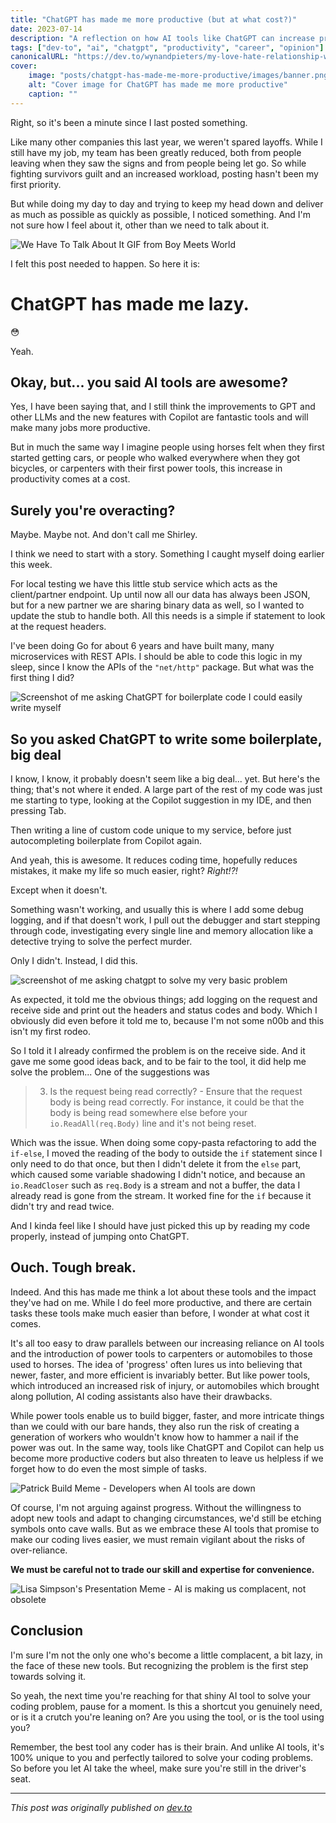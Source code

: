 ```yaml
---
title: "ChatGPT has made me more productive (but at what cost?)"
date: 2023-07-14
description: "A reflection on how AI tools like ChatGPT can increase productivity but might lead to skill degradation"
tags: ["dev-to", "ai", "chatgpt", "productivity", "career", "opinion"]
canonicalURL: "https://dev.to/wynandpieters/my-love-hate-relationship-with-chatgpt-the-unexpected-cost-of-productivity-76m"
cover:
    image: "posts/chatgpt-has-made-me-more-productive/images/banner.png"
    alt: "Cover image for ChatGPT has made me more productive"
    caption: ""
---
```


Right, so it's been a minute since I last posted something.

Like many other companies this last year, we weren't spared layoffs. While I still have my job, my team has been greatly reduced, both from people leaving when they saw the signs and from people being let go. So while fighting survivors guilt and an increased workload, posting hasn't been my first priority.

But while doing my day to day and trying to keep my head down and deliver as much as possible as quickly as possible, I noticed something. And I'm not sure how I feel about it, other than we need to talk about it.

![We Have To Talk About It GIF from Boy Meets World](images/we-have-to-talk.gif)

I felt this post needed to happen. So here it is:

# ChatGPT has made me lazy.

😳

Yeah.

## Okay, but... you said AI tools are awesome?

Yes, I have been saying that, and I still think the improvements to GPT and other LLMs and the new features with Copilot are fantastic tools and will make many jobs more productive.

But in much the same way I imagine people using horses felt when they first started getting cars, or people who walked everywhere when they got bicycles, or carpenters with their first power tools, this increase in productivity comes at a cost.

## Surely you're overacting?

Maybe. Maybe not. And don't call me Shirley.

I think we need to start with a story. Something I caught myself doing earlier this week.

For local testing we have this little stub service which acts as the client/partner endpoint. Up until now all our data has always been JSON, but for a new partner we are sharing binary data as well, so I wanted to update the stub to handle both. All this needs is a simple if statement to look at the request headers.

I've been doing Go for about 6 years and have built many, many microservices with REST APIs. I should be able to code this logic in my sleep, since I know the APIs of the `"net/http"` package. But what was the first thing I did?

![Screenshot of me asking ChatGPT for boilerplate code I could easily write myself](images/chatgpt-prompt.png)

## So you asked ChatGPT to write some boilerplate, big deal

I know, I know, it probably doesn't seem like a big deal... yet. But here's the thing; that's not where it ended. A large part of the rest of my code was just me starting to type, looking at the Copilot suggestion in my IDE, and then pressing Tab.

Then writing a line of custom code unique to my service, before just autocompleting boilerplate from Copilot again.

And yeah, this is awesome. It reduces coding time, hopefully reduces mistakes, it make my life so much easier, right? _Right!?!_

Except when it doesn't.

Something wasn't working, and usually this is where I add some debug logging, and if that doesn't work, I pull out the debugger and start stepping through code, investigating every single line and memory allocation like a detective trying to solve the perfect murder.

Only I didn't. Instead, I did this.

![screenshot of me asking chatgpt to solve my very basic problem](images/chatgpt-debug.png)

As expected, it told me the obvious things; add logging on the request and receive side and print out the headers and status codes and body. Which I obviously did even before it told me to, because I'm not some n00b and this isn't my first rodeo.

So I told it I already confirmed the problem is on the receive side. And it gave me some good ideas back, and to be fair to the tool, it did help me solve the problem... One of the suggestions was

> 3. Is the request being read correctly? - Ensure that the request body is being read correctly. For instance, it could be that the body is being read somewhere else before your `io.ReadAll(req.Body)` line and it's not being reset.

Which was the issue. When doing some copy-pasta refactoring to add the `if-else`, I moved the reading of the body to outside the `if` statement since I only need to do that once, but then I didn't delete it from the `else` part, which caused some variable shadowing I didn't notice, and because an `io.ReadCloser` such as `req.Body` is a stream and not a buffer, the data I already read is gone from the stream. It worked fine for the `if` because it didn't try and read twice.

And I kinda feel like I should have just picked this up by reading my code properly, instead of jumping onto ChatGPT.

## Ouch. Tough break.

Indeed. And this has made me think a lot about these tools and the impact they've had on me. While I do feel more productive, and there are certain tasks these tools make much easier than before, I wonder at what cost it comes.

It's all too easy to draw parallels between our increasing reliance on AI tools and the introduction of power tools to carpenters or automobiles to those used to horses. The idea of 'progress' often lures us into believing that newer, faster, and more efficient is invariably better. But like power tools, which introduced an increased risk of injury, or automobiles which brought along pollution, AI coding assistants also have their drawbacks.

While power tools enable us to build bigger, faster, and more intricate things than we could with our bare hands, they also run the risk of creating a generation of workers who wouldn't know how to hammer a nail if the power was out. In the same way, tools like ChatGPT and Copilot can help us become more productive coders but also threaten to leave us helpless if we forget how to do even the most simple of tasks.

![Patrick Build Meme - Developers when AI tools are down](images/patrick-build.jpeg)

Of course, I'm not arguing against progress. Without the willingness to adopt new tools and adapt to changing circumstances, we'd still be etching symbols onto cave walls. But as we embrace these AI tools that promise to make our coding lives easier, we must remain vigilant about the risks of over-reliance.

**We must be careful not to trade our skill and expertise for convenience.**

![Lisa Simpson's Presentation Meme - AI is making us complacent, not obsolete](images/lisa-presentation.jpeg)

## Conclusion

I'm sure I'm not the only one who's become a little complacent, a bit lazy, in the face of these new tools. But recognizing the problem is the first step towards solving it. 

So yeah, the next time you're reaching for that shiny AI tool to solve your coding problem, pause for a moment. Is this a shortcut you genuinely need, or is it a crutch you're leaning on? Are you using the tool, or is the tool using you?

Remember, the best tool any coder has is their brain. And unlike AI tools, it's 100% unique to you and perfectly tailored to solve your coding problems. So before you let AI take the wheel, make sure you're still in the driver's seat.

---
*This post was originally published on [dev.to](https://dev.to/wynandpieters/my-love-hate-relationship-with-chatgpt-the-unexpected-cost-of-productivity-76m)* 